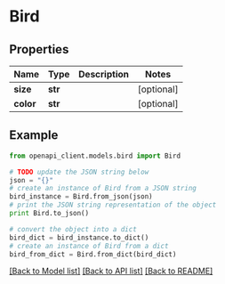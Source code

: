 # Bird


## Properties
Name | Type | Description | Notes
------------ | ------------- | ------------- | -------------
**size** | **str** |  | [optional] 
**color** | **str** |  | [optional] 

## Example

```python
from openapi_client.models.bird import Bird

# TODO update the JSON string below
json = "{}"
# create an instance of Bird from a JSON string
bird_instance = Bird.from_json(json)
# print the JSON string representation of the object
print Bird.to_json()

# convert the object into a dict
bird_dict = bird_instance.to_dict()
# create an instance of Bird from a dict
bird_from_dict = Bird.from_dict(bird_dict)
```
[[Back to Model list]](../README.md#documentation-for-models) [[Back to API list]](../README.md#documentation-for-api-endpoints) [[Back to README]](../README.md)


